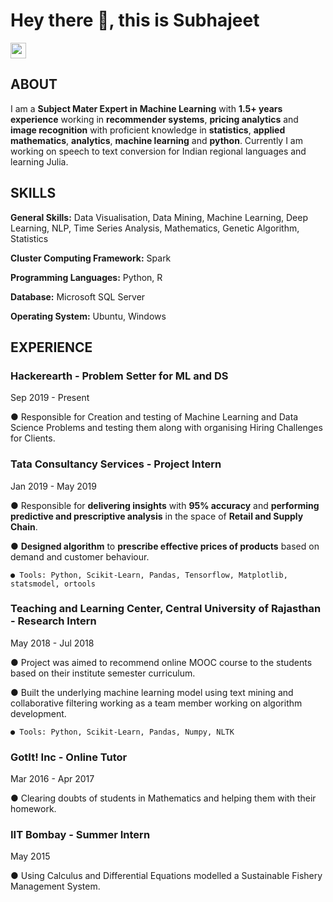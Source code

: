 # Hey there 👋, this is Subhajeet

<p><a href="https://www.linkedin.com/in/subhajeetmishra"><img src="https://img.shields.io/badge/linkedin-%230077B5.svg?&style=for-the-badge&logo=linkedin&logoColor=white" height=25></a> </p>
<p>

## ABOUT

I am a **Subject Mater Expert in Machine Learning** with **1.5+ years experience** working in **recommender systems**, **pricing analytics** and **image recognition** with proficient knowledge in **statistics**, **applied mathematics**, **analytics**, **machine learning** and **python**. Currently I am working on speech to text conversion for Indian regional languages and learning Julia.

## SKILLS

**General Skills:** Data Visualisation, Data Mining, Machine Learning, Deep Learning, NLP, Time Series Analysis, Mathematics, Genetic Algorithm, Statistics

**Cluster Computing Framework:** Spark

**Programming Languages:** Python, R

**Database:** Microsoft SQL Server

**Operating System:** Ubuntu, Windows

## EXPERIENCE

### Hackerearth - Problem Setter for ML and DS
Sep 2019 - Present

● Responsible for Creation and testing of Machine Learning and Data Science Problems and testing them along with organising Hiring Challenges for Clients.

### Tata Consultancy Services - Project Intern
Jan 2019 - May 2019

● Responsible for **delivering insights** with **95% accuracy** and **performing predictive and prescriptive analysis** in the space of **Retail and Supply Chain**.

● **Designed algorithm** to **prescribe effective prices of products** based on demand and customer behaviour.
```
● Tools: Python, Scikit-Learn, Pandas, Tensorflow, Matplotlib, statsmodel, ortools
```
### Teaching and Learning Center, Central University of Rajasthan - Research Intern
May 2018 - Jul 2018

● Project was aimed to recommend online MOOC course to the students based on their institute semester curriculum.

● Built the underlying machine learning model using text mining and collaborative filtering working as a team member working on algorithm development.
```
● Tools: Python, Scikit-Learn, Pandas, Numpy, NLTK
```
### GotIt! Inc - Online Tutor
Mar 2016 - Apr 2017

● Clearing doubts of students in Mathematics and helping them with their homework.

### IIT Bombay - Summer Intern
May 2015

● Using Calculus and Differential Equations modelled a Sustainable Fishery Management System.


<!--
**sjeet-lab/sjeet-lab** is a ✨ _special_ ✨ repository because its `README.md` (this file) appears on your GitHub profile.

Here are some ideas to get you started:

- 🔭 I’m currently working on Python
- 🌱 I’m currently learning Julia
- 👯 I’m looking to collaborate on Machine Learning projects
- 🤔 I’m looking for help with speech tooo text models.
- 💬 Ask me about Machine Learning
- 📫 How to reach me: subhajeet.mishra@outlook.com
- ⚡ Fun fact: Math befind ML algorithms is very intresing.
-->

